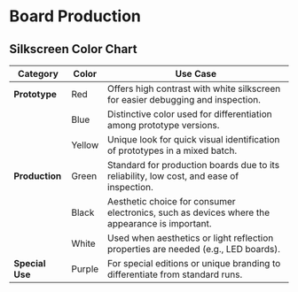 # Board Production

## Silkscreen Color Chart

| **Category**      | **Color**  | **Use Case**                                                                                  |
|-------------------|------------|-----------------------------------------------------------------------------------------------|
| **Prototype**     | Red        | Offers high contrast with white silkscreen for easier debugging and inspection.               |
|                   | Blue       | Distinctive color used for differentiation among prototype versions.                          |
|                   | Yellow     | Unique look for quick visual identification of prototypes in a mixed batch.                   |
| **Production**    | Green      | Standard for production boards due to its reliability, low cost, and ease of inspection.      |
|                   | Black      | Aesthetic choice for consumer electronics, such as devices where the appearance is important. |
|                   | White      | Used when aesthetics or light reflection properties are needed (e.g., LED boards).            |
| **Special Use**   | Purple     | For special editions or unique branding to differentiate from standard runs.                  |